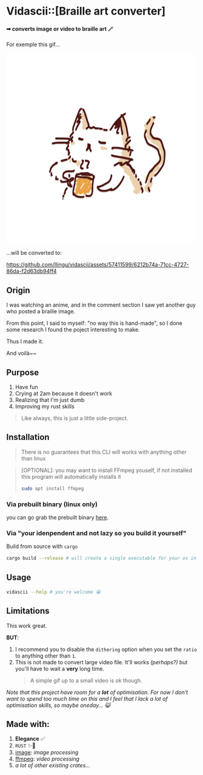 # Vidascii::[Braille art converter]

#### ➡ converts image or video to braille art 🪄

For exemple this gif...

<img src="./cat.gif" />

...will be converted to:

https://github.com/Ilingu/vidascii/assets/57411599/6212b74a-71cc-4727-86da-f2d63db94ff4

## Origin

I was watching an anime, and in the comment section I saw yet another guy who posted a braille image.

From this point, I said to myself: "no way this is hand-made", so I done some research I found the poject interesting to make.

Thus I made it.

And voilà~~

## Purpose

1. Have fun
2. Crying at 2am because it doesn't work
3. Realizing that I'm just dumb
4. Improving my rust skills

> Like always, this is just a little side-project.

## Installation

> There is no guarantees that this CLI will works with anything other than linux

> [OPTIONAL]: you may want to install FFmpeg youself, if not installed this program will automatically installs it
>
> ```bash
> sudo apt install ffmpeg
> ```

### Via prebuilt binary (linux only)

you can go grab the prebuilt binary [here](https://github.com/Ilingu/vidascii/releases).

### Via "your idenpendent and not lazy so you build it yourself"

Build from source with `cargo`

```bash
cargo build --release # will create a single executable for your os in ./target/release, named "ilix_server" (with the associated executable extension in your os)
```

## Usage

```bash
vidascii --help # you're welcome 😁
```

## Limitations

This work great.

**BUT**:

1. I recommend you to disable the `dithering` option when you set the `ratio` to anything other than `1`.
2. This is not made to convert large video file. It'll works _(perhaps?)_ but you'll have to wait a **very** long time.
   > A simple gif up to a small video is ok though.

_Note that this project have room for a **lot** of optimisation. For now I don't want to spend too much time on this and I feel that I lack a lot of optimisation skills, so maybe oneday... 😺_

## Made with:

1. **Elegance** ✅
2. `RUST` ✨🦀
3. [image](https://docs.rs/image/latest/image/): _image processing_
4. [ffmpeg](https://ffmpeg.org/): _video processing_
5. _a lot of other existing crates..._
